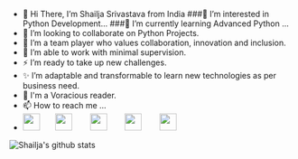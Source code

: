 - 👋 Hi There, I’m Shailja Srivastava from India
###👀 I’m interested in Python Development...
###🌱 I’m currently learning Advanced Python ...
- 💞️ I’m looking to collaborate on Python Projects.
- 🏃 I’m a team player who values collaboration, innovation and inclusion.
- 🤔 I’m able to work with minimal supervision.
- ⚡️ I’m ready to take up new challenges.
- ✨ I’m adaptable and transformable to learn new technologies as per business need.
- 📱 I'm a Voracious reader.
- 📫 How to reach me ... 
-   [<img src="https://simpleicons.org/icons/linkedin.svg" width="30">](https://www.linkedin.com/in/shailja-srivastava-421523173/)&nbsp;&nbsp;&nbsp;&nbsp;&nbsp;&nbsp;
    [<img src="https://simpleicons.org/icons/instagram.svg" width="30">](https://instagram.com/starlight_readers) &nbsp;&nbsp;&nbsp;&nbsp;&nbsp;&nbsp;
    [<img src="https://simpleicons.org/icons/facebook.svg" width="30">](https://www.facebook.com/shailja.shrivastava.336) &nbsp;&nbsp;&nbsp;&nbsp;&nbsp;&nbsp;
    [<img src="https://simpleicons.org/icons/telegram.svg" width="30">](https://t.me/ShailjaS) &nbsp;&nbsp;&nbsp;&nbsp;&nbsp;&nbsp;
    [<img src="https://simpleicons.org/icons/gmail.svg" width="30">](mailto:shailjavastav89@gmail.com)

<!---
ShailjaSrivastava/ShailjaSrivastava is a ✨ special ✨ repository because its `README.md` (this file) appears on your GitHub profile.
You can click the Preview link to take a look at your changes.
--->
![Shailja's github stats](https://github-readme-stats.vercel.app/api?username=ShailjaSrivastava)

